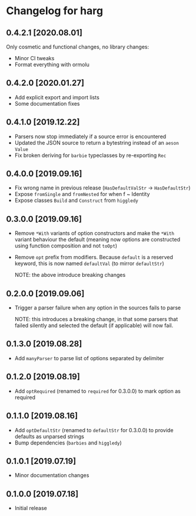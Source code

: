 # Changelog for harg

## 0.4.2.1 [2020.08.01]

Only cosmetic and functional changes, no library changes:

- Minor CI tweaks
- Format everything with ormolu

## 0.4.2.0 [2020.01.27]

- Add explicit export and import lists
- Some documentation fixes

## 0.4.1.0 [2019.12.22]

- Parsers now stop immediately if a source error is encountered
- Updated the JSON source to return a bytestring instead of an `aeson` `Value`
- Fix broken deriving for `barbie` typeclasses by re-exporting `Rec`

## 0.4.0.0 [2019.09.16]

- Fix wrong name in previous release (`HasDefaultValStr` -> `HasDefaultStr`)
- Expose `fromSingle` and `fromNested` for when f ~ Identity
- Expose classes `Build` and `Construct` from `higgledy`

## 0.3.0.0 [2019.09.16]

- Remove `*With` variants of option constructors and make the `*With` variant
  behaviour the default (meaning now options are constructed using function
  composition and not `toOpt`)
- Remove `opt` prefix from modifiers. Because `default` is a reserved keyword,
  this is now named `defaultVal` (to mirror `defaultStr`)

  NOTE: the above introduce breaking changes

## 0.2.0.0 [2019.09.06]

- Trigger a parser failure when any option in the sources fails to parse

  NOTE: this introduces a breaking change, in that some parsers that failed
        silently and selected the default (if applicable) will now fail.

## 0.1.3.0 [2019.08.28]

- Add `manyParser` to parse list of options separated by delimiter

## 0.1.2.0 [2019.08.19]

- Add `optRequired` (renamed to `required` for 0.3.0.0) to mark option as
  required

## 0.1.1.0 [2019.08.16]

- Add `optDefaultStr` (renamed to `defaultStr` for 0.3.0.0) to provide defaults
  as unparsed strings
- Bump dependencies (`barbies` and `higgledy`)

## 0.1.0.1 [2019.07.19]

- Minor documentation changes

## 0.1.0.0 [2019.07.18]

- Initial release
